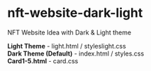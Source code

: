 # nft-website-dark-light
NFT Website Idea with Dark &amp; Light theme


<b>Light Theme</b> - light.html / styleslight.css <br>
<b>Dark Theme (Default)</b> - index.html / styles.css<br>
<b>Card1-5.html</b> - card.css

